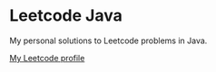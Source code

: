 # Leetcode Java

My personal solutions to Leetcode problems in Java.

[My Leetcode profile](https://leetcode.com/jamweg22/)
